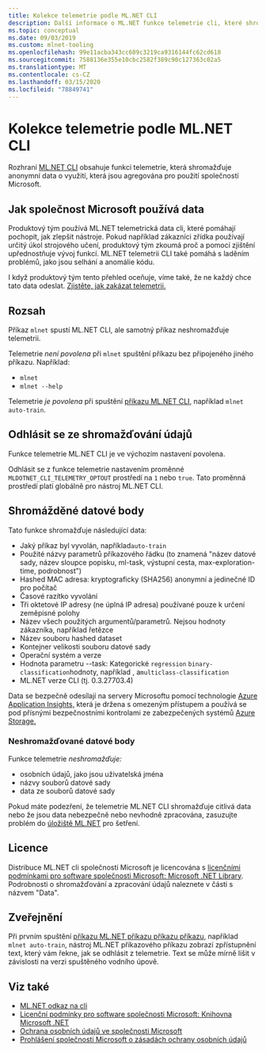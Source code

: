 ```yaml
---
title: Kolekce telemetrie podle ML.NET CLI
description: Další informace o ML.NET funkce telemetrie cli, které shromažďují informace o využití pro analýzu, která data jsou shromažďována a jak je zakázat. Najděte také odkazy na licenční smlouvu .NET a informace o dodržování nařízení Microsoft GDPR.
ms.topic: conceptual
ms.date: 09/03/2019
ms.custom: mlnet-tooling
ms.openlocfilehash: 99e11acba343cc689c3219ca9316144fc62cd618
ms.sourcegitcommit: 7588136e355e10cbc2582f389c90c127363c02a5
ms.translationtype: MT
ms.contentlocale: cs-CZ
ms.lasthandoff: 03/15/2020
ms.locfileid: "78849741"
---
```

# <a name="telemetry-collection-by-the-mlnet-cli"></a>Kolekce telemetrie podle ML.NET CLI

Rozhraní [ML.NET CLI](https://aka.ms/mlnet-cli) obsahuje funkci telemetrie, která shromažďuje anonymní data o využití, která jsou agregována pro použití společností Microsoft.

## <a name="how-microsoft-uses-the-data"></a>Jak společnost Microsoft používá data

Produktový tým používá ML.NET telemetrická data cli, které pomáhají pochopit, jak zlepšit nástroje. Pokud například zákazníci zřídka používají určitý úkol strojového učení, produktový tým zkoumá proč a pomocí zjištění upřednostňuje vývoj funkcí. ML.NET telemetrii CLI také pomáhá s laděním problémů, jako jsou selhání a anomálie kódu.

I když produktový tým tento přehled oceňuje, víme také, že ne každý chce tato data odeslat. [Zjistěte, jak zakázat telemetrii.](#opt-out-of-data-collection)

## <a name="scope"></a>Rozsah

Příkaz `mlnet` spustí ML.NET CLI, ale samotný příkaz neshromažďuje telemetrii.

Telemetrie *není povolena* při `mlnet` spuštění příkazu bez připojeného jiného příkazu. Například:

- `mlnet`
- `mlnet --help`

Telemetrie *je povolena* při spuštění [příkazu ML.NET CLI](../reference/ml-net-cli-reference.md), například `mlnet auto-train`.

## <a name="opt-out-of-data-collection"></a>Odhlásit se ze shromažďování údajů

Funkce telemetrie ML.NET CLI je ve výchozím nastavení povolena.

Odhlásit se z funkce telemetrie nastavením proměnné `MLDOTNET_CLI_TELEMETRY_OPTOUT` prostředí na `1` nebo `true`. Tato proměnná prostředí platí globálně pro nástroj ML.NET CLI.

## <a name="data-points-collected"></a>Shromážděné datové body

Tato funkce shromažďuje následující data:

- Jaký příkaz byl vyvolán, například`auto-train`
- Použité názvy parametrů příkazového řádku (to znamená "název datové sady, název sloupce popisku, ml-task, výstupní cesta, max-exploration-time, podrobnost")
- Hashed MAC adresa: kryptograficky (SHA256) anonymní a jedinečné ID pro počítač
- Časové razítko vyvolání
- Tři oktetové IP adresy (ne úplná IP adresa) používané pouze k určení zeměpisné polohy
- Název všech použitých argumentů/parametrů. Nejsou hodnoty zákazníka, například řetězce
- Název souboru hashed dataset
- Kontejner velikosti souboru datové sady
- Operační systém a verze
- Hodnota parametru --task: Kategorické `regression` `binary-classification`hodnoty, například , a`multiclass-classification`
- ML.NET verze CLI (tj. 0.3.27703.4)

Data se bezpečně odesílají na servery Microsoftu pomocí technologie [Azure Application Insights,](https://azure.microsoft.com/services/application-insights/) která je držena s omezeným přístupem a používá se pod přísnými bezpečnostními kontrolami ze zabezpečených systémů [Azure Storage.](https://azure.microsoft.com/services/storage/)

### <a name="data-points-not-collected"></a>Neshromažďované datové body

Funkce telemetrie *neshromažďuje:*

- osobních údajů, jako jsou uživatelská jména
- názvy souborů datové sady
- data ze souborů datové sady

Pokud máte podezření, že telemetrie ML.NET CLI shromažďuje citlivá data nebo že jsou data nebezpečně nebo nevhodně zpracována, zasuzujte problém do [úložiště ML.NET](https://github.com/dotnet/machinelearning) pro šetření.

## <a name="license"></a>Licence

Distribuce ML.NET cli společnosti Microsoft je licencována s [licenčními podmínkami pro software společnosti Microsoft: Microsoft .NET Library](https://aka.ms/dotnet-core-eula). Podrobnosti o shromažďování a zpracování údajů naleznete v části s názvem "Data".

## <a name="disclosure"></a>Zveřejnění

Při prvním spuštění [příkazu ML.NET příkazu příkazu příkazu,](../reference/ml-net-cli-reference.md) například `mlnet auto-train`, nástroj ML.NET příkazového příkazu zobrazí zpřístupnění text, který vám řekne, jak se odhlásit z telemetrie. Text se může mírně lišit v závislosti na verzi spuštěného vodního úpově.

## <a name="see-also"></a>Viz také

- [ML.NET odkaz na cli](../reference/ml-net-cli-reference.md)
- [Licenční podmínky pro software společnosti Microsoft: Knihovna Microsoft .NET](https://aka.ms/dotnet-core-eula)
- [Ochrana osobních údajů ve společnosti Microsoft](https://www.microsoft.com/trustcenter/privacy/)
- [Prohlášení společnosti Microsoft o zásadách ochrany osobních údajů](https://privacy.microsoft.com/privacystatement)
